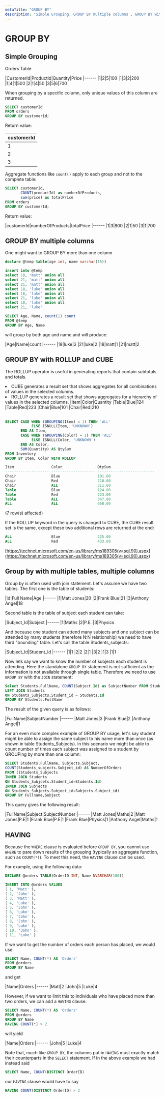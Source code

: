 ```yaml
---
metaTitle: "GROUP BY"
description: "Simple Grouping, GROUP BY multiple columns , GROUP BY with ROLLUP and CUBE, Group by with multiple tables, multiple columns, HAVING"
---
```


# GROUP BY




## Simple Grouping


Orders Table

|CustomerId|ProductId|Quantity|Price
|------
|1|2|5|100
|1|3|2|200
|1|4|1|500
|2|1|4|50
|3|5|6|700

When grouping by a specific column, only unique values of this column are returned.

```sql
SELECT customerId
FROM orders
GROUP BY customerId;

```

Return value:

|customerId
|------
|1
|2
|3

Aggregate functions like `count()` apply to each group and not to the complete table:

```sql
SELECT customerId, 
       COUNT(productId) as numberOfProducts,
       sum(price) as totalPrice
FROM orders
GROUP BY customerId;

```

Return value:

|customerId|numberOfProducts|totalPrice
|------
|1|3|800
|2|1|50
|3|1|700



## GROUP BY multiple columns 


One might want to GROUP BY more than one column

```sql
declare @temp table(age int, name varchar(15))

insert into @temp
select 18, 'matt' union all
select 21, 'matt' union all
select 21, 'matt' union all
select 18, 'luke' union all
select 18, 'luke' union all
select 21, 'luke' union all
select 18, 'luke' union all
select 21, 'luke'

SELECT Age, Name, count(1) count
FROM @temp 
GROUP BY Age, Name

```

will group by both age and name and will produce:

|Age|Name|count
|------
|18|luke|3
|21|luke|2
|18|matt|1
|21|matt|2



## GROUP BY with ROLLUP and CUBE


The ROLLUP operator is useful in generating reports that contain subtotals and totals.

<li>
CUBE generates a result set that shows aggregates for all combinations of values in the selected columns.
</li>
<li>
ROLLUP generates a result set that shows aggregates for a hierarchy of values in the selected columns.
<table><thead>|Item|Color|Quantity
</thead><tbody>|Table|Blue|124
|Table|Red|223
|Chair|Blue|101
|Chair|Red|210
</tbody></table></li>

```sql
SELECT CASE WHEN (GROUPING(Item) = 1) THEN 'ALL'
            ELSE ISNULL(Item, 'UNKNOWN')
       END AS Item,
       CASE WHEN (GROUPING(Color) = 1) THEN 'ALL'
            ELSE ISNULL(Color, 'UNKNOWN')
       END AS Color,
       SUM(Quantity) AS QtySum
FROM Inventory
GROUP BY Item, Color WITH ROLLUP

Item                 Color                QtySum                     
-------------------- -------------------- -------------------------- 
Chair                Blue                 101.00                     
Chair                Red                  210.00                     
Chair                ALL                  311.00                     
Table                Blue                 124.00                     
Table                Red                  223.00                     
Table                ALL                  347.00                     
ALL                  ALL                  658.00 

```

(7 row(s) affected)

If the ROLLUP keyword in the query is changed to CUBE, the CUBE result set is the same, except these two additional rows are returned at the end:

```sql
ALL                  Blue                 225.00                     
ALL                  Red                  433.00 

```

[https://technet.microsoft.com/en-us/library/ms189305(v=sql.90).aspx](https://technet.microsoft.com/en-us/library/ms189305(v=sql.90).aspx)



## Group by with multiple tables, multiple columns


Group by is often used with join statement. Let's assume we have two tables. The first one is the table of students:

|Id|Full Name|Age
|------
|1|Matt Jones|20
|2|Frank Blue|21
|3|Anthony Angel|18

Second table is the table of subject each student can take:

|Subject_Id|Subject
|------
|1|Maths
|2|P.E.
|3|Physics

And because one student can attend many subjects and one subject can be attended by many students (therefore N:N relationship) we need to have third "bounding" table. Let's call the table Students_subjects:

|Subject_Id|Student_Id
|------
|1|1
|2|2
|2|1
|3|2
|1|3
|1|1

Now lets say we want to know the number of subjects each student is attending. Here the standalone `GROUP BY` statement is not sufficient as the information is not available through single table. Therefore we need to use `GROUP BY` with the `JOIN` statement:

```sql
Select Students.FullName, COUNT(Subject Id) as SubjectNumber FROM Students_Subjects
LEFT JOIN Students
ON Students_Subjects.Student_id = Students.Id
GROUP BY Students.FullName

```

The result of the given query is as follows:

|FullName|SubjectNumber
|------
|Matt Jones|3
|Frank Blue|2
|Anthony Angel|1

For an even more complex example of GROUP BY usage, let's say student might be able to assign the same subject to his name more than once (as shown in table Students_Subjects).
In this scenario we might be able to count number of times each subject was assigned to a student by GROUPing by more than one column:

```sql
SELECT Students.FullName, Subjects.Subject,
COUNT(Students_subjects.Subject_id) AS NumberOfOrders
FROM ((Students_Subjects
INNER JOIN Students
ON Students_Subjcets.Student_id=Students.Id)
INNER JOIN Subjects
ON Students_Subjects.Subject_id=Subjects.Subject_id)
GROUP BY Fullname,Subject

```

This query gives the following result:

|FullName|Subject|SubjectNumber
|------
|Matt Jones|Maths|2
|Matt Jones|P.E|1
|Frank Blue|P.E|1
|Frank Blue|Physics|1
|Anthony Angel|Maths|1



## HAVING


Because the `WHERE` clause is evaluated before `GROUP BY`, you cannot use `WHERE` to pare down results of the grouping (typically an aggregate function, such as `COUNT(*)`). To meet this need, the `HAVING` clause can be used.

For example, using the following data:

```sql
DECLARE @orders TABLE(OrderID INT, Name NVARCHAR(100))

INSERT INTO @orders VALUES
( 1, 'Matt' ),
( 2, 'John' ),
( 3, 'Matt' ),
( 4, 'Luke' ),
( 5, 'John' ),
( 6, 'Luke' ),
( 7, 'John' ),
( 8, 'John' ),
( 9, 'Luke' ),
( 10, 'John' ),
( 11, 'Luke' )

```

If we want to get the number of orders each person has placed, we would use

```sql
SELECT Name, COUNT(*) AS 'Orders'
FROM @orders
GROUP BY Name

```

and get

|Name|Orders
|------
|Matt|2
|John|5
|Luke|4

However, if we want to limit this to individuals who have placed more than two orders, we can add a `HAVING` clause.

```sql
SELECT Name, COUNT(*) AS 'Orders'
FROM @orders
GROUP BY Name
HAVING COUNT(*) > 2

```

will yield

|Name|Orders
|------
|John|5
|Luke|4

Note that, much like `GROUP BY`, the columns put in `HAVING` must exactly match their counterparts in the `SELECT` statement. If in the above example we had instead said

```sql
SELECT Name, COUNT(DISTINCT OrderID)

```

our `HAVING` clause would have to say

```sql
HAVING COUNT(DISTINCT OrderID) > 2

```

